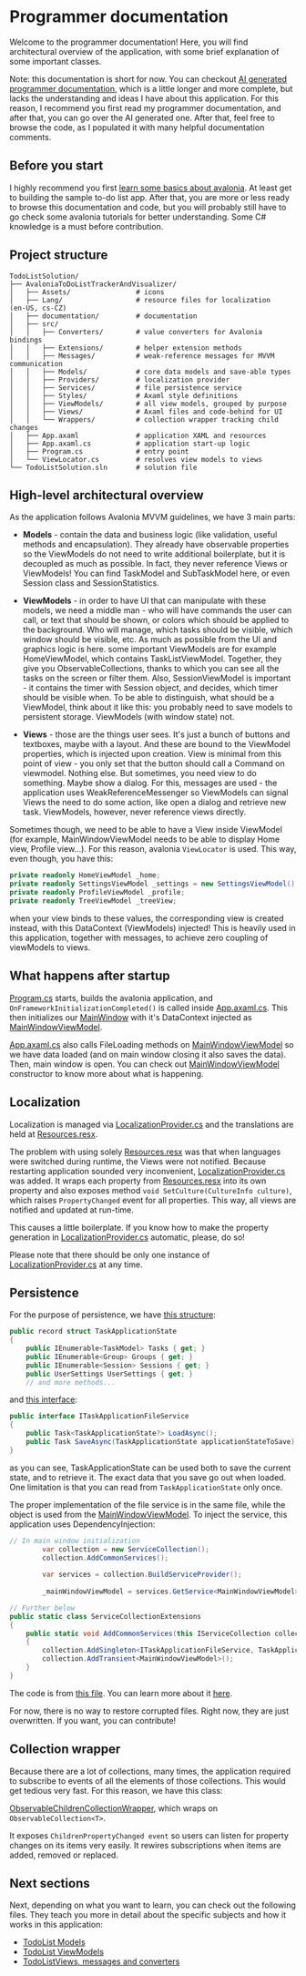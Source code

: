 # Programmer documentation

Welcome to the programmer documentation! Here, you will find architectural overview of the application,
with some brief explanation of some important classes.

Note: this documentation is short for now. You can checkout
[AI generated programmer documentation](../AIGeneratedProgrammerDocumentationFallback.md), which is a little
longer and more complete, but lacks the understanding and ideas I have about this application. For this reason,
I recommend you first read my programmer documentation, and after that, you can go over the AI generated one.
After that, feel free to browse the code, as I populated it with many helpful documentation comments.

## Before you start

I highly recommend you first [learn some basics about avalonia](https://docs.avaloniaui.net/docs/get-started/). At least
get to building the sample to-do list app. After that, you are more or less ready to browse this documentation and code,
but you will probably still have to go check some avalonia tutorials for better understanding. Some C# knowledge
is a must before contribution.

## Project structure

    TodoListSolution/
    ├── AvaloniaToDoListTrackerAndVisualizer/
    │   ├── Assets/                # icons
    │   ├── Lang/                  # resource files for localization (en‑US, cs‑CZ)
    │   ├── documentation/         # documentation
    │   ├── src/
    │   │   ├── Converters/        # value converters for Avalonia bindings
    │   │   ├── Extensions/        # helper extension methods
    │   │   ├── Messages/          # weak‑reference messages for MVVM communication
    │   │   ├── Models/            # core data models and save‑able types
    │   │   ├── Providers/         # localization provider
    │   │   ├── Services/          # file persistence service
    │   │   ├── Styles/            # Axaml style definitions
    │   │   ├── ViewModels/        # all view models, grouped by purpose
    │   │   ├── Views/             # Axaml files and code‑behind for UI
    │   │   └── Wrappers/          # collection wrapper tracking child changes
    │   ├── App.axaml              # application XAML and resources
    │   ├── App.axaml.cs           # application start‑up logic
    │   ├── Program.cs             # entry point
    │   └── ViewLocator.cs         # resolves view models to views
    └── TodoListSolution.sln       # solution file

## High-level architectural overview

As the application follows Avalonia MVVM guidelines, we have 3 main parts:

 - **Models** - contain the data and business logic (like validation, useful methods and encapsulation). They already have
    observable properties so the ViewModels do not need to write additional boilerplate, but it is decoupled as much as possible.
    In fact, they never reference Views or ViewModels! You can find TaskModel and SubTaskModel here, or even Session class and SessionStatistics.

 - **ViewModels** - in order to have UI that can manipulate with these models, we need a middle man - who will have commands the user
    can call, or text that should be shown, or colors which should be applied to the background. Who will manage, which
    tasks should be visible, which window should be visible, etc. As much as possible from the UI and graphics logic is here.
    some important ViewModels are for example HomeViewModel, which contains TaskListViewModel. Together, they give you
    ObservableCollections, thanks to which you can see all the tasks on the screen or filter them.
    Also, SessionViewModel is important - it contains the timer with Session object, and decides, which timer should be
    visible when. To be able to distinguish, what should be a ViewModel, think about it like this: you probably need
    to save models to persistent storage. ViewModels (with window state) not.

 - **Views** - those are the things user sees. It's just a bunch of buttons and textboxes, maybe with a layout. And these
    are bound to the ViewModel properties, which is injected upon creation. View is minimal from this point of view -
    you only set that the button should call a Command on viewmodel. Nothing else. But sometimes, you need view to do something.
    Maybe show a dialog. For this, messages are used - the application uses WeakReferenceMessenger so ViewModels can signal
    Views the need to do some action, like open a dialog and retrieve new task. ViewModels, however, never reference
    views directly.

Sometimes though, we need to be able to have a View inside ViewModel (for example, MainWindowViewModel needs to be able to
display Home view, Profile view...). For this reason, avalonia `ViewLocator` is used. This way, even though, you have this:

```C#
private readonly HomeViewModel _home;
private readonly SettingsViewModel _settings = new SettingsViewModel();
private readonly ProfileViewModel _profile;
private readonly TreeViewModel _treeView;
```

when your view binds to these values, the corresponding view is created instead, with this DataContext (ViewModels) injected!
This is heavily used in this application, together with messages, to achieve zero coupling of viewModels to views.

## What happens after startup

[Program.cs](../../src/Program.cs) starts, builds the avalonia application, and `OnFrameworkInitializationCompleted()`
is called inside [App.axaml.cs](../../src/App.axaml.cs). This then initializes our [MainWindow](../../src/Views/MainWindow.axaml.cs)
with it's DataContext injected as [MainWindowViewModel](../../src/ViewModels/MainWindowViewModel.cs).

[App.axaml.cs](../../src/App.axaml.cs) also calls FileLoading methods on [MainWindowViewModel](../../src/ViewModels/MainWindowViewModel.cs)
so we have data loaded (and on main window closing it also saves the data). Then, main window is open. You can check out
[MainWindowViewModel](../../src/ViewModels/MainWindowViewModel.cs) constructor to know more about what is happening.

## Localization

Localization is managed via [LocalizationProvider.cs](../../src/Providers/LocalizationProvider.cs) and the translations
are held at [Resources.resx](../../Lang/Resources.resx). 

The problem with using solely [Resources.resx](../../Lang/Resources.resx) was that when languages were switched during
runtime, the Views were not notified. Because restarting application sounded very inconvenient,
[LocalizationProvider.cs](../../src/Providers/LocalizationProvider.cs) was added. It wraps each property from
[Resources.resx](../../Lang/Resources.resx) into its own property and also exposes method `void SetCulture(CultureInfo culture)`,
which raises `PropertyChanged` event for all properties. This way, all views are notified and updated at run-time.

This causes a little boilerplate. If you know how to make the property generation
in [LocalizationProvider.cs](../../src/Providers/LocalizationProvider.cs) automatic, please, do so!

Please note that there should be only one instance of [LocalizationProvider.cs](../../src/Providers/LocalizationProvider.cs)
at any time.

## Persistence

For the purpose of persistence, we have [this structure](../../src/Models/TaskApplicationState.cs):

```C#
public record struct TaskApplicationState
{
    public IEnumerable<TaskModel> Tasks { get; }
    public IEnumerable<Group> Groups { get; }
    public IEnumerable<Session> Sessions { get; }
    public UserSettings UserSettings { get; }
    // and more methods...
```

and [this interface](../../src/Services/ITaskApplicationFileService.cs):

```C#
public interface ITaskApplicationFileService
{
    public Task<TaskApplicationState?> LoadAsync();
    public Task SaveAsync(TaskApplicationState applicationStateToSave);
}
```

as you can see, TaskApplicationState can be used both to save the current state, and to retrieve it.
The exact data that you save go out when loaded. One limitation is that you can read from `TaskApplicationState`
only once.

The proper implementation of the file service is in the same file, while the object is used from the
[MainWindowViewModel](../../src/ViewModels/MainWindowViewModel.cs). To inject the service, this application
uses DependencyInjection:

```C#
// In main window initialization
        var collection = new ServiceCollection();
        collection.AddCommonServices();
        
        var services = collection.BuildServiceProvider();
        
        _mainWindowViewModel = services.GetService<MainWindowViewModel>()!;

// Further below
public static class ServiceCollectionExtensions
{
    public static void AddCommonServices(this IServiceCollection collection)
    {
        collection.AddSingleton<ITaskApplicationFileService, TaskApplicationFileService>();
        collection.AddTransient<MainWindowViewModel>();
    }
}
```

The code is from [this file](../../src/App.axaml.cs). You can learn more about it
[here](https://learn.microsoft.com/en-us/dotnet/core/extensions/dependency-injection).

For now, there is no way to restore corrupted files. Right now, they are just overwritten. If you want, you can
contribute!

## Collection wrapper

Because there are a lot of collections, many times, the application required to subscribe to
events of all the elements of those collections. This would get tedious very fast. For this reason,
we have this class:

[ObservableChildrenCollectionWrapper<T>](../../src/Wrappers/ObservableChildrenCollectionWrapper.cs),
which wraps on `ObservableCollection<T>`.

It exposes `ChildrenPropertyChanged event` so users can listen for property changes on its items very easily.
It rewires subscriptions when items are added, removed or replaced.

## Next sections

Next, depending on what you want to learn, you can check out the following files. They teach you more in detail about
the specific subjects and how it works in this application:

 - [TodoList Models](ModelsDocs.md)
 - [TodoList ViewModels](ViewModelsDocs.md)
 - [TodoListViews, messages and converters](ViewsDocs.md)
